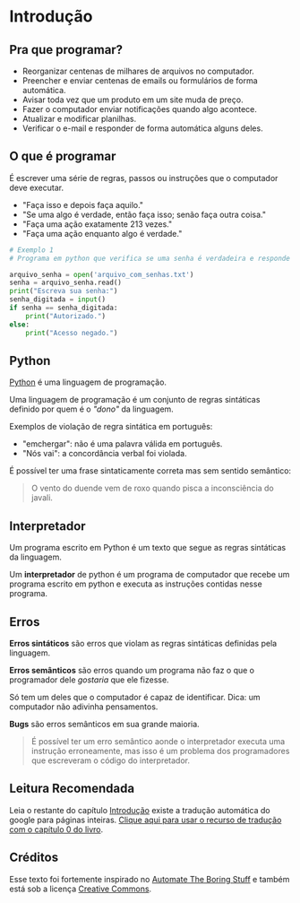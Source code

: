 # Introdução

## Pra que programar?

- Reorganizar centenas de milhares de arquivos no computador.
- Preencher e enviar centenas de emails ou formulários de forma automática.
- Avisar toda vez que um produto em um site muda de preço.
- Fazer o computador enviar notificações quando algo acontece.
- Atualizar e modificar planilhas.
- Verificar o e-mail e responder de forma automática alguns deles.

## O que é programar

É escrever uma série de regras, passos ou instruções que o computador deve executar.

- "Faça isso e depois faça aquilo."
- "Se uma algo é verdade, então faça isso; senão faça outra coisa."
- "Faça uma ação exatamente 213 vezes."
- "Faça uma ação enquanto algo é verdade."

```python
# Exemplo 1
# Programa em python que verifica se uma senha é verdadeira e responde de acordo.

arquivo_senha = open('arquivo_com_senhas.txt')
senha = arquivo_senha.read()
print("Escreva sua senha:")
senha_digitada = input()
if senha == senha_digitada:
    print("Autorizado.")
else:
    print("Acesso negado.")
```

## Python

[Python](https://www.python.org/) é uma linguagem de programação.

Uma linguagem de programação é um conjunto de regras sintáticas definido por quem é o _"dono"_ da linguagem.

Exemplos de violação de regra sintática em português:

- "emchergar": não é uma palavra válida em português.
- "Nós vai": a concordância verbal foi violada.

É possível ter uma frase sintaticamente correta mas sem sentido semântico:

> O vento do duende vem de roxo quando pisca a inconsciência do javali.

## Interpretador

Um programa escrito em Python é um texto que segue as regras sintáticas da linguagem.

Um **interpretador** de python é um programa de computador que recebe um programa escrito em python e executa as instruções contidas nesse programa.

## Erros

**Erros sintáticos** são erros que violam as regras sintáticas definidas pela linguagem.

**Erros semânticos** são erros quando um programa não faz o que o programador dele _gostaria_ que ele fizesse.

Só tem um deles que o computador é capaz de identificar.
Dica: um computador não adivinha pensamentos.

**Bugs** são erros semânticos em sua grande maioria.

> É possível ter um erro semântico aonde o interpretador executa uma instrução erroneamente, mas isso é um problema dos programadores que escreveram o código do interpretador.

## Leitura Recomendada

Leia o restante do capítulo [Introdução](https://automatetheboringstuff.com/2e/chapter0/) existe a tradução automática do google para páginas inteiras. [Clique aqui para usar o recurso de tradução com o capítulo 0 do livro](https://automatetheboringstuff-com.translate.goog/2e/chapter0/?_x_tr_sl=auto&_x_tr_tl=pt&_x_tr_hl=en&_x_tr_pto=wapp).

## Créditos

Esse texto foi fortemente inspirado no [Automate The Boring Stuff](https://automatetheboringstuff.com/2e/chapter0/) e também está sob a licença [Creative Commons](https://creativecommons.org/licenses/by-nc-sa/3.0/).
